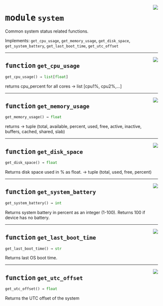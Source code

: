 <!-- markdownlint-disable -->

<a href="https://github.com/tum-esm/utils/tree/main/tum_esm_utils/system.py#L0"><img align="right" style="float:right;" src="https://img.shields.io/badge/-source-cccccc?style=flat-square"></a>

# <kbd>module</kbd> `system`
Common system status related functions. 

Implements: `get_cpu_usage`, `get_memory_usage`, `get_disk_space`, `get_system_battery`, `get_last_boot_time`, `get_utc_offset` 


---

<a href="https://github.com/tum-esm/utils/tree/main/tum_esm_utils/system.py#L11"><img align="right" style="float:right;" src="https://img.shields.io/badge/-source-cccccc?style=flat-square"></a>

## <kbd>function</kbd> `get_cpu_usage`

```python
get_cpu_usage() → list[float]
```

returns cpu_percent for all cores -> list [cpu1%, cpu2%,...] 


---

<a href="https://github.com/tum-esm/utils/tree/main/tum_esm_utils/system.py#L16"><img align="right" style="float:right;" src="https://img.shields.io/badge/-source-cccccc?style=flat-square"></a>

## <kbd>function</kbd> `get_memory_usage`

```python
get_memory_usage() → float
```

returns -> tuple (total, available, percent, used, free, active, inactive, buffers, cached, shared, slab) 


---

<a href="https://github.com/tum-esm/utils/tree/main/tum_esm_utils/system.py#L24"><img align="right" style="float:right;" src="https://img.shields.io/badge/-source-cccccc?style=flat-square"></a>

## <kbd>function</kbd> `get_disk_space`

```python
get_disk_space() → float
```

Returns disk space used in % as float. 
-> tuple (total, used, free, percent) 


---

<a href="https://github.com/tum-esm/utils/tree/main/tum_esm_utils/system.py#L31"><img align="right" style="float:right;" src="https://img.shields.io/badge/-source-cccccc?style=flat-square"></a>

## <kbd>function</kbd> `get_system_battery`

```python
get_system_battery() → int
```

Returns system battery in percent as an integer (1-100). Returns 100 if device has no battery.  


---

<a href="https://github.com/tum-esm/utils/tree/main/tum_esm_utils/system.py#L45"><img align="right" style="float:right;" src="https://img.shields.io/badge/-source-cccccc?style=flat-square"></a>

## <kbd>function</kbd> `get_last_boot_time`

```python
get_last_boot_time() → str
```

Returns last OS boot time. 


---

<a href="https://github.com/tum-esm/utils/tree/main/tum_esm_utils/system.py#L51"><img align="right" style="float:right;" src="https://img.shields.io/badge/-source-cccccc?style=flat-square"></a>

## <kbd>function</kbd> `get_utc_offset`

```python
get_utc_offset() → float
```

Returns the UTC offset of the system 


